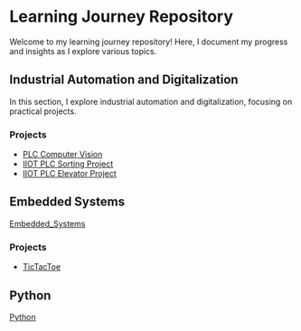 # Learning Journey Repository
Welcome to my learning journey repository! Here, I document my progress and insights as I explore various topics.


## Industrial Automation and Digitalization
In this section, I explore industrial automation and digitalization, focusing on practical projects.
### Projects
- [PLC Computer Vision](https://github.com/Mohamed-Shams/PLC_ComputerVision)
- [IIOT PLC Sorting Project](https://github.com/Mohamed-Shams/IIOT-PLC-SortingProject)
- [IIOT PLC Elevator Project](https://github.com/Mohamed-Shams/IIOT-PLC-ElevatorProject)

## Embedded Systems
[Embedded_Systems](https://github.com/Mohamed-Shams/Embedded_Systems)
### Projects
- [TicTacToe](https://github.com/Mohamed-Shams/TicTacToe)

## Python
[Python](https://github.com/Mohamed-Shams/Python)
